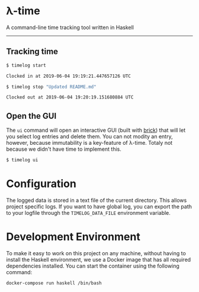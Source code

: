 # λ-time
A command-line time tracking tool written in Haskell

---

## Tracking time

```sh
$ timelog start

Clocked in at 2019-06-04 19:19:21.447657126 UTC

$ timelog stop "Updated README.md"

Clocked out at 2019-06-04 19:20:19.151680884 UTC
```

## Open the GUI

The `ui` command will open an interactive GUI (built with  [brick](https://github.com/jtdaugherty/brick)) that will let you select log entries and delete them. You can not modity an entry, however, because immutability is a key-feature of λ-time. Totaly not because we didn't have time to implement this.

```sh
$ timelog ui
```

# Configuration

The logged data is stored in a text file of the current directory. This allows project specific
logs. If you want to have global log, you can export the path to your logfile through the
`TIMELOG_DATA_FILE` environment variable.


# Development Environment

To make it easy to work on this project on any machine, without having to install the Haskell environment, we use a Docker image that has all required dependencies installed. You can start the container using the following command:

```
docker-compose run haskell /bin/bash
```
